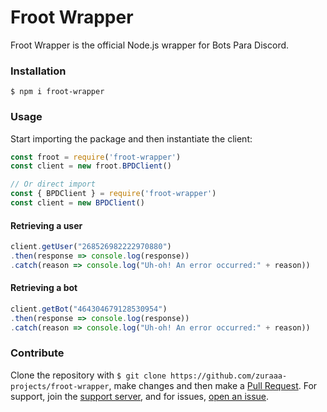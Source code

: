 # Froot Wrapper
 Froot Wrapper is the official Node.js wrapper for Bots Para Discord.

### Installation
``
$ npm i froot-wrapper
``

### Usage
Start importing the package and then instantiate the client:
````js
const froot = require('froot-wrapper')
const client = new froot.BPDClient()

// Or direct import 
const { BPDClient } = require('froot-wrapper')
const client = new BPDClient()
````

#### Retrieving a user
````js
client.getUser("268526982222970880")
.then(response => console.log(response))
.catch(reason => console.log("Uh-oh! An error occurred:" + reason))
````

#### Retrieving a bot
````js
client.getBot("464304679128530954")
.then(response => console.log(response))
.catch(reason => console.log("Uh-oh! An error occurred:" + reason))
````

### Contribute
Clone the repository with `$ git clone https://github.com/zuraaa-projects/froot-wrapper`, make changes and then make a [Pull Request](https://docs.github.com/en/free-pro-team@latest/github/collaborating-with-issues-and-pull-requests/creating-a-pull-request).
For support, join the [support server](https://discord.gg/t5qzWQB), and for issues, [open an issue](https://github.com/zuraaa-projects/froot-wrapper/issues/new).
